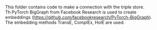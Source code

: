 This folder contains code to make a connection with the triple store.  
Th PyTorch BigGraph from Facebook Research is used to create embeddings (https://github.com/facebookresearch/PyTorch-BigGraph).  
The embedding methods TransE, ComplEx, HolE are used.
